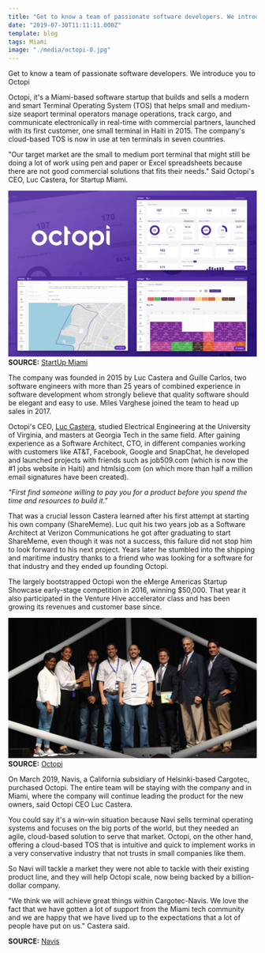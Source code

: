 ```yaml
---
title: "Get to know a team of passionate software developers. We introduce you to Octopi"
date: "2019-07-30T11:11:11.000Z"
template: blog
tags: Miami
image: "./media/octopi-0.jpg"
---
```

<title-2>Get to know a team of passionate software developers. We introduce you to Octopi</title-2>


Octopi, it's a Miami-based software startup that builds and sells a modern and smart Terminal Operating System (TOS) that helps small and medium-size seaport terminal operators manage operations, track cargo, and communicate electronically in real-time with commercial partners, launched with its first customer, one small terminal in Haiti in 2015. The company's cloud-based TOS is now in use at ten terminals in seven countries.

"Our target market are the small to medium port terminal that might still be doing a lot of work using pen and paper or Excel spreadsheets because there are not good commercial solutions that fits their needs." Said Octopi's CEO, Luc Castera, for Startup Miami.

![software-development](./media/octopi-1.jpg)
**SOURCE:** [StartUp Miami](http://startup.miami/spotlight/octopi/)

The company was founded in 2015 by Luc Castera and Guille Carlos, two software engineers with more than 25 years of combined experience in software development whom strongly believe that quality software should be elegant and easy to use. Miles Varghese joined the team to head up sales in 2017. 

Octopi's CEO, [Luc Castera](http://luccastera.com/resume/), studied Electrical Engineering at the University of Virginia, and masters at Georgia Tech in the same field. After gaining experience as a Software Architect, CTO, in different companies working with customers like AT&T, Facebook, Google and SnapChat, he developed and launched projects with friends such as job509.com (which is now the #1 jobs website in Haiti) and htmlsig.com (on which more than half a million email signatures have been created).

<title-2 align=centered>*"First find someone willing to pay you for a product before you spend the time and resources to build it."*</title-2>

That was a crucial lesson Castera learned after his first attempt at starting his own company (ShareMeme). Luc quit his two years job as a Software Architect at Verizon Communications he got after graduating to start ShareMeme, even though it was not a success, this failure did not stop him to look forward to his next project. Years later he stumbled into the shipping and maritime industry thanks to a friend who was looking for a software for that industry and they ended up founding Octopi. 


The largely bootstrapped Octopi won the eMerge Americas Startup Showcase early-stage competition in 2016, winning $50,000. That year it also participated in the Venture Hive accelerator class and has been growing its revenues and customer base since.

![software-development](./media/octopi-2.jpg)
**SOURCE:** [Octopi](https://octopi.co/about_us)

On March 2019,  Navis, a California subsidiary of Helsinki-based Cargotec,  purchased Octopi.  The entire team will be staying with the company and in Miami, where the company will continue leading the product for the new owners, said Octopi CEO Luc Castera.

You could say it's a win-win situation because Navi sells terminal operating systems and focuses on the big ports of the world, but they needed an agile, cloud-based solution to serve that market.  Octopi, on the other hand,  offering a cloud-based TOS that is intuitive and quick to implement works in a very conservative industry that not trusts in small companies like them.

So Navi will tackle a market they were not able to tackle with their existing product line, and they will help Octopi scale, now being backed by a billion-dollar company.
 
"We think we will achieve great things within Cargotec-Navis. We love the fact that we have gotten a lot of support from the Miami tech community and we are happy that we have lived up to the expectations that a lot of people have put on us." Castera said.

**SOURCE:** [Navis](https://www.navis.com/en/about/news-events/news/exit-miamis-octopi-acquired-by-cargotec-subsidiary.-whats-ahead-for-octopi/)
